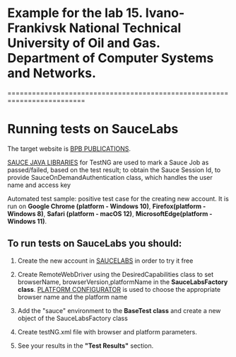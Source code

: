 # Example for the lab 15. Ivano-Frankivsk National Technical University of Oil and Gas. Department of Computer Systems and Networks.

=========================================================================

#  Running tests on SauceLabs

The target website is [BPB PUBLICATIONS](http://practice.bpbonline.com/index.php).

[SAUCE JAVA LIBRARIES](https://github.com/saucelabs/sauce-java) for TestNG are used to mark a Sauce Job as passed/failed, based on the test result; to obtain the Sauce Session Id, to provide SauceOnDemandAuthentication class, which handles the user name and access key

Automated test sample: positive test case for the creating new account. It is run on **Google Chrome (platform - Windows 10)**, **Firefox(platform - Windows 8)**, **Safari (platform - macOS 12)**, **MicrosoftEdge(platform - Windows 11)**.

## To run tests on SauceLabs you should:

1. Create the new account in [SAUCELABS](https://saucelabs.com/) in order to try it free

2. Create RemoteWebDriver using the DesiredCapabilities class to set browserName, browserVersion,platformName in the **SauceLabsFactory class**. [PLATFORM CONFIGURATOR](https://saucelabs.com/platform/platform-configurator#/) is used to choose the appropriate browser name and the platform name

3. Add the "sauce" environment to the **BaseTest class** and create a new object of the SauceLabsFactory class

4. Create testNG.xml file with browser and platform parameters.

5. See your results in the **"Test Results"** section.

